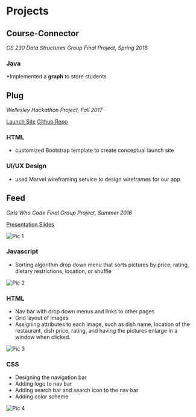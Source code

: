 # Projects


## Course-Connector
*CS 230 Data Structures Group Final Project, Spring 2018*

### Java
*Implemented a **graph** to store students

## Plug
*Wellesley Hackathon Project, Fall 2017*

[Launch Site](https://aliciajlee.github.io/Plug/)
[Github Repo](https://github.com/aliciajlee/Plug)


### HTML
* customized Bootstrap template to create conceptual launch site

### UI/UX Design
* used Marvel wireframing service to design wireframes for our app


## Feed
*Girls Who Code Final Group Project, Summer 2016*

[Presentation Slides](https://docs.google.com/presentation/d/14OPGsB98vPvlWRRXpHc82Rqpk7fnCCp_prPhfxGCalE/edit?usp=sharing)

![Pic 1](aliciajlee.github.io/img/home.png)

### Javascript
* Sorting algorithm drop down menu that sorts pictures by price, rating, dietary restrictions, location, or shuffle

![Pic 2](aliciajlee.github.io/img/sort.png)

### HTML 
* Nav bar with drop down menus and links to other pages
* Grid layout of images 
* Assigning attributes to each image, such as dish name, location of the restaurant, dish price, rating, and having the pictures enlarge in a window when clicked.

![Pic 3](aliciajlee.github.io/img/upload.png)

### CSS
* Designing the navigation bar
* Adding logo to nav bar 
* Adding search bar and search icon to the nav bar
* Adding color scheme 

![Pic 4](aliciajlee.github.io/img/login.png)

